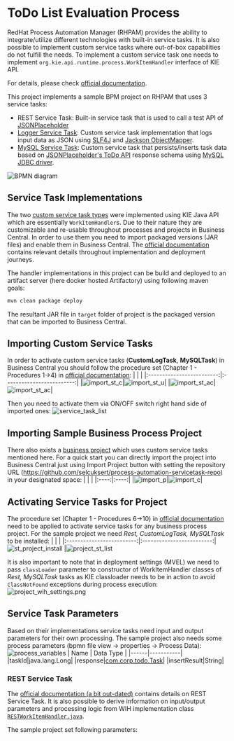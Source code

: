 # ToDo List Evaluation Process
RedHat Process Automation Manager (RHPAM) provides the ability to integrate/utilize different technologies with built-in service tasks. It is also possible to implement custom service tasks where out-of-box capabilities do not fulfill the needs. To implement a custom service task one needs to implement `org.kie.api.runtime.process.WorkItemHandler` interface of KIE API. 

For details, please check [official documentation](https://access.redhat.com/documentation/en-us/red_hat_process_automation_manager/7.8/html-single/custom_tasks_and_work_item_handlers_in_business_central/index).

This project implements a sample BPM project on RHPAM that uses 3 service tasks:
* REST Service Task: Built-in service task that is used to call a test API of [JSONPlaceholder](http://jsonplaceholder.typicode.com/)
* [Logger Service Task](/handlers/log): Custom service task implementation that logs input data as JSON using [SLF4J](http://www.slf4j.org/) and [Jackson ObjectMapper](https://github.com/FasterXML/jackson-databind/blob/master/src/main/java/com/fasterxml/jackson/databind/ObjectMapper.java).
* [MySQL Service Task](/handlers/mysql): Custom service task that persists/inserts task data based on [JSONPlaceholder's ToDo API](http://jsonplaceholder.typicode.com/todos) response schema using [MySQL JDBC driver](https://dev.mysql.com/downloads/connector/j/).

![BPMN diagram](/doc/images/evaluation.bpmn.png)

## Service Task Implementations
The two [custom service task types](/handlers) were implemented using KIE Java API which are essentially `WorkItemHandler`s. Due to their nature they are customizable and re-usable throughout processes and projects in Business Central. In order to use them you need to import packaged versions (JAR files) and enable them in Business Central. The [official documentation](https://access.redhat.com/documentation/en-us/red_hat_process_automation_manager/7.8/html-single/custom_tasks_and_work_item_handlers_in_business_central/index) contains relevant details throughout implementation and deployment journeys.

The handler implementations in this project can be build and deployed to an artifact server (here docker hosted Artifactory) using following maven goals:
```bash
mvn clean package deploy
```
The resultant JAR file in `target` folder of project is the packaged version that can be imported to Business Central. 

## Importing Custom Service Tasks
In order to activate custom service tasks (**CustomLogTask**, **MySQLTask**) in Business Central you should follow the procedure set (Chapter 1 - Procedures 1->4) in [official documentation](https://access.redhat.com/documentation/en-us/red_hat_process_automation_manager/7.8/html-single/custom_tasks_and_work_item_handlers_in_business_central/index#manage-service-tasks-proc_custom-tasks):
| | |
|:-------------------------:|:-------------------------:|
|![import_st_c](/doc/images/service_task_c_file.png)|![import_st_u](/doc/images/service_task_u_file.png)|
|![import_st_ac](/doc/images/service_task_a_file.png)|![import_st_ac](/doc/images/service_task_ac_file.png)|

Then you need to activate them via ON/OFF switch right hand side of imported ones:
![service_task_list](/doc/images/service_task_list.png)

## Importing Sample Business Process Project
There also exists a [business project](https://github.com/selcuksert/process-automation-servicetask-repo) which uses custom service tasks mentioned here. For a quick start you can directly import the project into Business Central just using Import Project button with setting the repository URL (https://github.com/selcuksert/process-automation-servicetask-repo) in your designated space:
| | |
|:----:|:----:|
|![import_p](/doc/images/import_project.png)|![import_c](/doc/images/import_project_c.png)|

## Activating Service Tasks for Project
The procedure set (Chapter 1 - Procedures 6->10) in [official documentation](https://access.redhat.com/documentation/en-us/red_hat_process_automation_manager/7.8/html-single/custom_tasks_and_work_item_handlers_in_business_central/index#manage-service-tasks-proc_custom-tasks) need to be applied to activate service tasks for any business process project. For the sample project we need *Rest, CustomLogTask, MySQLTask* to be installed:
| | |
|:-------------------------:|:-------------------------:|
![st_project_install](/doc/images/st_project_inst.png) |![project_st_list](/doc/images/project_st_list.png)

It is also important to note that in deployment settings (MVEL) we need to pass `classLoader` parameter to constructor of WorkItemHandler classes of *Rest, MySQLTask* tasks as KIE classloader needs to be in action to avoid `ClassNotFound` exceptions during process execution:
![project_wih_settings.png](/doc/images/project_wih_settings.png)

## Service Task Parameters
Based on their implementations service tasks need input and output parameters for their own processing. The sample project also needs some process parameters (bpmn file view -> properties -> Process Data):
![process_variables](/doc/images/process_variables.png)
| Name | Data Type |
|------|-----------|
|taskId|java.lang.Long|
|response|[com.corp.todo.Task](/handlers/mysql/src/main/java/com/corp/concepts/process/automation/handler/mysql/model/Task.java)|
|insertResult|String|


### REST Service Task
The [official documentation (a bit out-dated)](https://access.redhat.com/documentation/en-us/red_hat_jboss_bpm_suite/6.4/html/user_guide/rest_task) contains details on REST Service Task. It is also possible to derive information on input/output parameters and processing logic from WIH implementation class [`RESTWorkItemHandler.java`](https://github.com/kiegroup/jbpm/blob/master/jbpm-workitems/jbpm-workitems-rest/src/main/java/org/jbpm/process/workitem/rest/RESTWorkItemHandler.java).

The sample project set following parameters:
